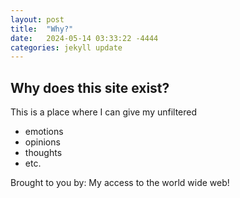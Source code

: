 ```yaml
---
layout: post
title:  "Why?"
date:   2024-05-14 03:33:22 -4444
categories: jekyll update
---
```


## Why does this site exist?

This is a place where I can give my unfiltered 

- emotions
- opinions
- thoughts 
- etc. 

Brought to you by: My access to the world wide web! 